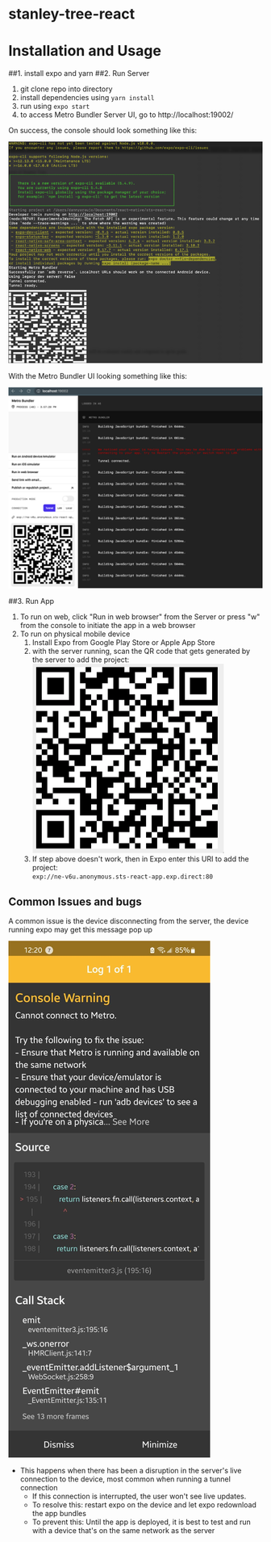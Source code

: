 # stanley-tree-react


# Installation and Usage

##1. install expo and yarn
##2. Run Server
1. git clone repo into directory
2. install dependencies using `yarn install`
3. run using `expo start`
4. to access Metro Bundler Server UI, go to http://localhost:19002/

On success, the console should look something like this: 

![img_1.png](assets/console-output.png)

With the Metro Bundler UI looking something like this: 

![img_2.png](assets/server-ui.png)

##3. Run App
1. To run on web, click "Run in web browser" from the Server or press "w" from the console to initiate the app in a web browser
2. To run on physical mobile device
    1. Install Expo from Google Play Store or Apple App Store
    2. with the server running, scan the QR code that gets generated by the server to add the project: ![img.png](assets/qr-code.png)
    3. If step above doesn't work, then in Expo enter this URI to add the project:  
       `exp://ne-v6u.anonymous.sts-react-app.exp.direct:80`
       


## Common Issues and bugs

A common issue is the device disconnecting from the server, the device running expo may get this message pop up

![img.png](assets/expo-go-error.jpg) 


- This happens when there has been a disruption in the server's live connection to the device, most common when running a tunnel connection
    - If this connection is interrupted, the user won't see live updates.
    - To resolve this: restart expo on the device and let expo redownload the app bundles
    - To prevent this: Until the app is deployed, it is best to test and run with a device that's on the same network as the server
        